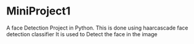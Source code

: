# MiniProject1
A face Detection Project in Python. This is done using haarcascade face detection classifier
It is used to Detect the face in the image
